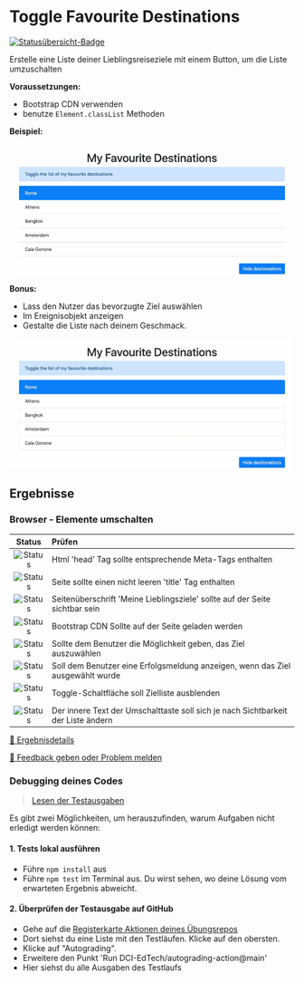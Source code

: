 # Toggle Favourite Destinations
[![Statusübersicht-Badge](../../blob/badges/.github/badges/autograding/badge.svg)](#Ergebnisse)


Erstelle eine Liste deiner Lieblingsreiseziele mit einem Button, um die Liste umzuschalten

**Voraussetzungen:**
- Bootstrap CDN verwenden
- benutze `Element.classList` Methoden

**Beispiel:**

![Bildschirmfoto](toggle.gif)

**Bonus:**

- Lass den Nutzer das bevorzugte Ziel auswählen
- Im Ereignisobjekt anzeigen
- Gestalte die Liste nach deinem Geschmack.

![Bildschirmfoto](select.gif)

[//]: # (autograding info start)
## Ergebnisse


### Browser - Elemente umschalten

| Status | Prüfen |
| :-------------------------------------: | :--------------------------------------------------------------------------------------- |
| ![Status](../../blob/badges/.github/badges/autograding/status0.svg) | Html 'head' Tag sollte entsprechende Meta-Tags enthalten |
| ![Status](../../blob/badges/.github/badges/autograding/status1.svg) | Seite sollte einen nicht leeren 'title' Tag enthalten |
| ![Status](../../blob/badges/.github/badges/autograding/status2.svg) | Seitenüberschrift 'Meine Lieblingsziele' sollte auf der Seite sichtbar sein |
| ![Status](../../blob/badges/.github/badges/autograding/status3.svg) | Bootstrap CDN Sollte auf der Seite geladen werden |
| ![Status](../../blob/badges/.github/badges/autograding/status4.svg) | Sollte dem Benutzer die Möglichkeit geben, das Ziel auszuwählen |
| ![Status](../../blob/badges/.github/badges/autograding/status5.svg) | Soll dem Benutzer eine Erfolgsmeldung anzeigen, wenn das Ziel ausgewählt wurde |
| ![Status](../../blob/badges/.github/badges/autograding/status6.svg) | Toggle-Schaltfläche soll Zielliste ausblenden |
| ![Status](../../blob/badges/.github/badges/autograding/status7.svg) | Der innere Text der Umschalttaste soll sich je nach Sichtbarkeit der Liste ändern |



[🔬 Ergebnisdetails](https://github.com/DigitalCareerInstitute/Browser-ToggleItems/actions)

[📢 Feedback geben oder Problem melden](https://docs.google.com/forms/d/e/1FAIpQLSfS8wPh6bCMTLF2wmjiE5_UhPiOEnubEwwPLN_M8zTCjx5qbg/viewform?usp=pp_url&entry.652569746=Browser-ToggleItems&entry.2115011968=https%3A%2F%2Fgithub.com%2FDigitalCareerInstitute%2FBrowser-ToggleItems)

### Debugging deines Codes
> [Lesen der Testausgaben](https://github.com/DCI-EdTech/autograding-setup/wiki/Reading-test-outputs)

Es gibt zwei Möglichkeiten, um herauszufinden, warum Aufgaben nicht erledigt werden können:
#### 1. Tests lokal ausführen
- Führe `npm install` aus
- Führe `npm test` im Terminal aus. Du wirst sehen, wo deine Lösung vom erwarteten Ergebnis abweicht.

#### 2. Überprüfen der Testausgabe auf GitHub
- Gehe auf die [Registerkarte Aktionen deines Übungsrepos](https://github.com/DigitalCareerInstitute/Browser-ToggleItems/actions)
- Dort siehst du eine Liste mit den Testläufen. Klicke auf den obersten.
- Klicke auf "Autograding".
- Erweitere den Punkt 'Run DCI-EdTech/autograding-action@main'
- Hier siehst du alle Ausgaben des Testlaufs

[//]: # (autograding info end)